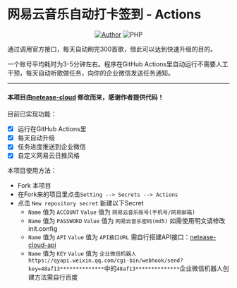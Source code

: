# 网易云音乐自动打卡签到 - Actions

<p align="center">
    <a href="https://github.com/Demontisa"><img alt="Author" src="https://img.shields.io/badge/author-Demontisa-blueviolet"/></a>
    <img alt="PHP" src="https://img.shields.io/badge/code-Python-success"/>
</p>
通过调用官方接口，每天自动刷完300首歌，借此可以达到快速升级的目的。

一个账号平均耗时为3-5分钟左右。程序在GitHub Actions里自动运行不需要人工干预，每天自动听歌做任务，向你的企业微信发送任务通知。

------

#### 本项目由[netease-cloud](https://github.com/ZainCheung/netease-cloud) 修改而来，感谢作者提供代码！


目前已实现功能：

- [x] 运行在GitHub Actions里
- [x] 每天自动升级
- [x] 任务进度推送到企业微信
- [x] 自定义网易云日推风格

本项目使用方法：

- Fork 本项目
- 在Fork来的项目里点击`Setting --> Secrets --> Actions`
- 点击 `New repository secret` 新建以下Secret
    - `Name` 值为 `ACCOUNT` `Value` 值为 `网易云音乐账号(手机号/网易邮箱)`
    - `Name` 值为 `PASSWORD` `Value` 值为 `网易云音乐密码(md5)` 如需使用明文请修改init.config
    - `Name` 值为 `API` `Value` 值为 `API接口URL` 需自行搭建API接口：[netease-cloud-api](https://github.com/ZainCheung/netease-cloud-api)
    - `Name` 值为 `KEY` `Value` 值为 `企业微信机器人https://qyapi.weixin.qq.com/cgi-bin/webhook/send?key=48af13**************`中的`48af13**************`企业微信机器人创建方法需自行百度
